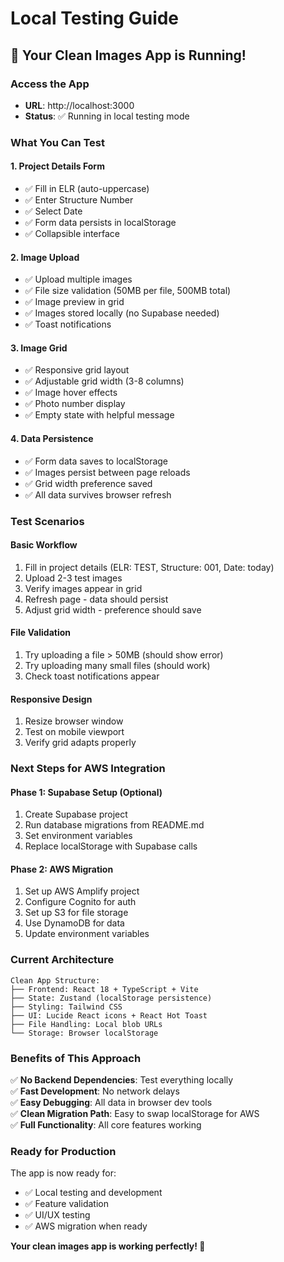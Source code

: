 # Local Testing Guide

## 🚀 Your Clean Images App is Running!

### **Access the App**

- **URL**: http://localhost:3000
- **Status**: ✅ Running in local testing mode

### **What You Can Test**

#### **1. Project Details Form**

- ✅ Fill in ELR (auto-uppercase)
- ✅ Enter Structure Number
- ✅ Select Date
- ✅ Form data persists in localStorage
- ✅ Collapsible interface

#### **2. Image Upload**

- ✅ Upload multiple images
- ✅ File size validation (50MB per file, 500MB total)
- ✅ Image preview in grid
- ✅ Images stored locally (no Supabase needed)
- ✅ Toast notifications

#### **3. Image Grid**

- ✅ Responsive grid layout
- ✅ Adjustable grid width (3-8 columns)
- ✅ Image hover effects
- ✅ Photo number display
- ✅ Empty state with helpful message

#### **4. Data Persistence**

- ✅ Form data saves to localStorage
- ✅ Images persist between page reloads
- ✅ Grid width preference saved
- ✅ All data survives browser refresh

### **Test Scenarios**

#### **Basic Workflow**

1. Fill in project details (ELR: TEST, Structure: 001, Date: today)
2. Upload 2-3 test images
3. Verify images appear in grid
4. Refresh page - data should persist
5. Adjust grid width - preference should save

#### **File Validation**

1. Try uploading a file > 50MB (should show error)
2. Try uploading many small files (should work)
3. Check toast notifications appear

#### **Responsive Design**

1. Resize browser window
2. Test on mobile viewport
3. Verify grid adapts properly

### **Next Steps for AWS Integration**

#### **Phase 1: Supabase Setup (Optional)**

1. Create Supabase project
2. Run database migrations from README.md
3. Set environment variables
4. Replace localStorage with Supabase calls

#### **Phase 2: AWS Migration**

1. Set up AWS Amplify project
2. Configure Cognito for auth
3. Set up S3 for file storage
4. Use DynamoDB for data
5. Update environment variables

### **Current Architecture**

```
Clean App Structure:
├── Frontend: React 18 + TypeScript + Vite
├── State: Zustand (localStorage persistence)
├── Styling: Tailwind CSS
├── UI: Lucide React icons + React Hot Toast
├── File Handling: Local blob URLs
└── Storage: Browser localStorage
```

### **Benefits of This Approach**

✅ **No Backend Dependencies**: Test everything locally  
✅ **Fast Development**: No network delays  
✅ **Easy Debugging**: All data in browser dev tools  
✅ **Clean Migration Path**: Easy to swap localStorage for AWS  
✅ **Full Functionality**: All core features working

### **Ready for Production**

The app is now ready for:

- ✅ Local testing and development
- ✅ Feature validation
- ✅ UI/UX testing
- ✅ AWS migration when ready

**Your clean images app is working perfectly! 🎉**
